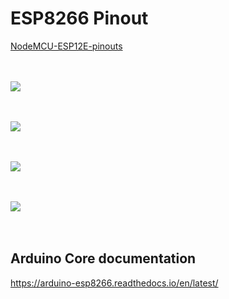 # ESP8266 Pinout

[NodeMCU-ESP12E-pinouts](https://github.com/r00tGER/NodeMCU-ESP12E-pinouts)
<br>
<br>
<br>

![](https://pbs.twimg.com/media/CeyHauLWAAIiFVE?format=jpg&name=4096x4096)
<br>
<br>
<br>

![](https://escapequotes.net/wp-content/uploads/2016/02/d1-mini-esp8266-board-sh_fixled.jpg)
<br>
<br>
<br>

![](https://github.com/thehookup/Wireless_MQTT_Doorbell/blob/master/GPIO_Limitations_ESP8266_NodeMCU.jpg)
<br>
<br>
<br>

![](https://github.com/thehookup/Wireless_MQTT_Doorbell/blob/master/PinModes_ESP8266_NodeMCU.jpg)
<br>
<br>
<br>

## Arduino Core documentation

https://arduino-esp8266.readthedocs.io/en/latest/
